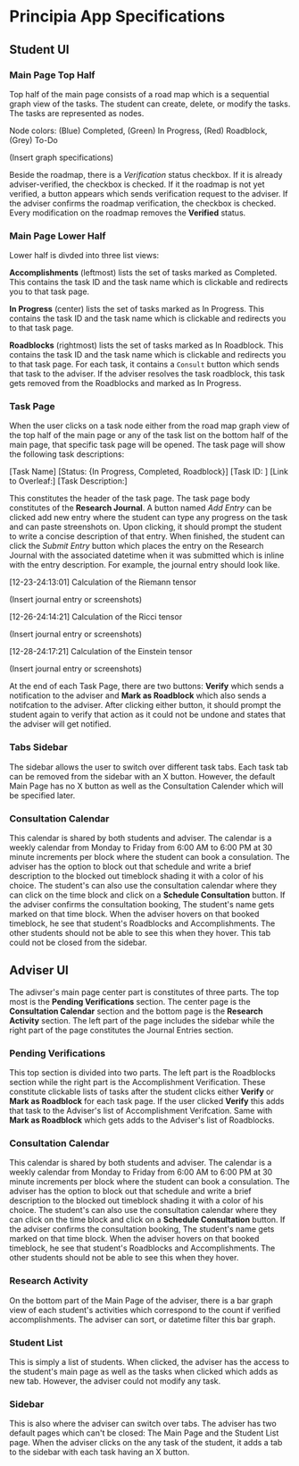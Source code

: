 
# Principia App Specifications




## Student UI

### Main Page Top Half

Top half of the main page consists of a road map which is a sequential graph view of the tasks. The student can create, delete, or modify the tasks. The tasks are represented as nodes.

Node colors: (Blue) Completed, (Green) In Progress, (Red) Roadblock, (Grey) To-Do

(Insert graph specifications)


Beside the roadmap, there is a *Verification* status checkbox. If it is already adviser-verified, the checkbox is checked.
If it the roadmap is not yet verified, a button appears which sends verification request to the adviser. If the adviser confirms the roadmap verification, the checkbox is checked. Every modification on the roadmap removes the **Verified** status.


### Main Page Lower Half

Lower half is divded into three list views:

**Accomplishments** (leftmost) lists the set of tasks marked as Completed. This contains the task ID and the task name which is clickable and redirects you to that task page.

**In Progress** (center) lists the set of tasks marked as In Progress. This contains the task ID and the task name which is clickable and redirects you to that task page.


**Roadblocks** (rightmost) lists the set of tasks marked as In Roadblock. This contains the task ID and the task name which is clickable and redirects you to that task page. For each task, it contains a `Consult` button which sends that task to the adviser. If the adviser resolves the task roadblock, this task gets removed from the Roadblocks and marked as In Progress.


### Task Page

When the user clicks on a task node either from the road map graph view of the top half of the main page or any of the task list on the bottom half of the main page, that specific task page will be opened. The task page will show the following task descriptions:

[Task Name]
[Status: {In Progress, Completed, Roadblock}]
[Task ID: ]
[Link to Overleaf:]
[Task Description:]

This constitutes the header of the task page. The task page body constitutes of the **Research Journal**. A button named *Add Entry* can be clicked add new entry where the student can type any progress on the task and can paste streenshots on. Upon clicking, it should prompt the student to write a concise description of that entry. When finished, the student can click the *Submit Entry* button which places the entry on the Research Journal with the associated datetime when it was submitted which is inline with the entry description. For example, the journal entry should look like.

[12-23-24:13:01] Calculation of the Riemann tensor

(Insert journal entry or screenshots)

[12-26-24:14:21] Calculation of the Ricci tensor

(Insert journal entry or screenshots)

[12-28-24:17:21] Calculation of the Einstein tensor

(Insert journal entry or screenshots)

At the end of each Task Page, there are two buttons: **Verify** which sends a notification to the adviser and **Mark as Roadblock** which also sends a notifcation to the adviser. After clicking either button, it should prompt the student again to verify that action as it could not be undone and states that the adviser will get notified.

### Tabs Sidebar

The sidebar allows the user to switch over different task tabs. Each task tab can be removed from the sidebar with an X button. However, the default Main Page has no X button as well as the Consultation Calender which will be specified later.

### Consultation Calendar


This calendar is shared by both students and adviser. The calendar is a weekly calendar from Monday to Friday from 6:00 AM to 6:00 PM at 30 minute increments per block where the student can book a consulation. The adviser has the option to block out that schedule and write a brief description to the blocked out timeblock shading it with a color of his choice. The student's can also use the consultation calendar where they can click on the time block and click on a **Schedule Consultation** button. If the adviser confirms the consultation booking, The student's name gets marked on that time block. When the adviser hovers on that booked timeblock, he see that student's Roadblocks and Accomplishments. The other students should not be able to see this when they hover. This tab could not be closed from the sidebar.



## Adviser UI

The adivser's main page center part is constitutes of three parts. The top most is the **Pending Verifications** section. The center page is the **Consultation Calendar** section and the bottom page is the **Research Activity** section. The left part of the page includes the sidebar while the right part of the page constitutes the Journal Entries section.

### Pending Verifications

This top section is divided into two parts. The left part is the Roadblocks section while the right part is the Accomplishment Verification. These constitute clickable lists of tasks after the student clicks either **Verify** or **Mark as Roadblock** for each task page. If the user clicked **Verify** this adds that task to the Adviser's list of Accomplishment Verifcation. Same with **Mark as Roadblock** which gets adds to the Adviser's list of Roadblocks.


### Consultation Calendar

This calendar is shared by both students and adviser. The calendar is a weekly calendar from Monday to Friday from 6:00 AM to 6:00 PM at 30 minute increments per block where the student can book a consulation. The adviser has the option to block out that schedule and write a brief description to the blocked out timeblock shading it with a color of his choice. The student's can also use the consultation calendar where they can click on the time block and click on a **Schedule Consultation** button. If the adviser confirms the consultation booking, The student's name gets marked on that time block. When the adviser hovers on that booked timeblock, he see that student's Roadblocks and Accomplishments. The other students should not be able to see this when they hover.



### Research Activity

On the bottom part of the Main Page of the adviser, there is a bar graph view of each student's activities which correspond to the count if verified accomplishments. The adviser can sort, or datetime filter this bar graph.


### Student List

This is simply a list of students. When clicked, the adviser has the access to the student's main page as well as the tasks when clicked which adds as new tab. However, the adviser could not modify any task.

### Sidebar

This is also where the adviser can switch over tabs. The adviser has two default pages which can't be closed: The Main Page and the Student List page. When the adviser clicks on the any task of the student, it adds a tab to the sidebar with each task having an X button.